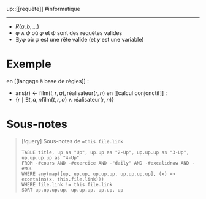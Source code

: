 up::[[requête]]
#informatique

---

 - $R(a, b, \dots)$
 - $\varphi \wedge \psi$ où $\varphi$ et $\psi$ sont des requêtes valides
 - $\exists y \varphi$ où $\varphi$ est une rête valide (et $y$ est une variable)
# Exemple

en [[langage à base de règles]] :
 - $\text{ans}(r) \leftarrow \text{film}(t, r, a), \text{réalisateur}(r, n)$
en [[calcul conjonctif]] :
 - $\{ r \mid \exists t, a, n \text{film}(t, r, a) \wedge \text{réalisateur}(r, n)\}$

# Sous-notes

> [!query] Sous-notes de `=this.file.link`
> ```dataview
> TABLE title, up as "Up", up.up as "2-Up", up.up.up as "3-Up", up.up.up.up as "4-Up"
> FROM -#cours AND -#exercice AND -"daily" AND -#excalidraw AND -#MOC
> WHERE any(map([up, up.up, up.up.up, up.up.up.up], (x) => econtains(x, this.file.link)))
> WHERE file.link != this.file.link
> SORT up.up.up.up, up.up.up, up.up, up
> ```

